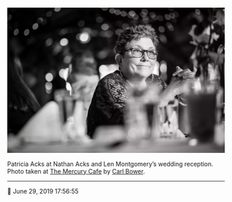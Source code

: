![Patricia Acks at Nathan Acks and Len Montgomery’s wedding reception](assets/ec50cf0ecab938e7d7ba25b38647886e.webp)

Patricia Acks at Nathan Acks and Len Montgomery’s wedding reception. Photo taken at [The Mercury Cafe](http://mercurycafe.com/) by [Carl Bower](http://carlbowerphotos.com/).

- - - -

📅 June 29, 2019 17:56:55
